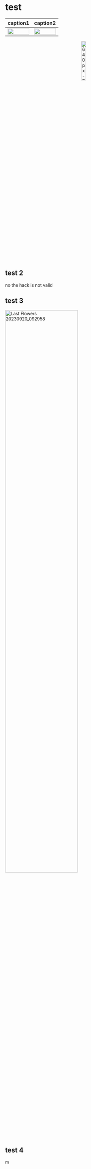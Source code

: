 # test


caption1 | caption2
:-: | :-:
[<img src="https://img.youtube.com/vi/uv5i5yg-zNc/maxresdefault.jpg" width="100%">](https://m.youtube.com/watch?v=uv5i5yg-zNc) | [<img src="https://img.youtube.com/vi/B33J6ziCjGY/maxresdefault.jpg" width="100%">](https://m.youtube.com/watch?v=B33J6ziCjGY)


<p align="center">
 <img width="18%" alt="640px-Teidefink" title="Tenerife blue chaffinch (Fringilla teydea)" src="https://github.com/irulanCorrino/eggnog-dominance/assets/98284211/23f3f9dd-ba69-43e9-a8ea-768f45a6d553">
</p>

## test 2

no the hack is not valid

## test 3

[<img title="Last Flowers 20230920_092958" src="https://github.com/irulanCorrino/eggnog-dominance/assets/98284211/6418829d-b0cf-4800-9166-5a085536d85f" width="68%">](https://m.youtube.com/watch?v=9DR1MqA0an8)

## test 4
m















